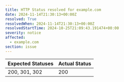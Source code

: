 ```yaml
---
title: HTTP Status resolved for example.com
date: 2024-11-14T21:30:13+00:00Z
resolved: True
resolvedWhen: 2024-11-14T21:30:13+00:00Z
resolvedStartTime: 2024-10-25T21:09:43.191474+00:00
severity: notice
affected:
  - example.com
section: issue
---
```


| Expected Statuses | Actual Status  |
|-------------------|----------------|
| 200, 301, 302 | 200 |
